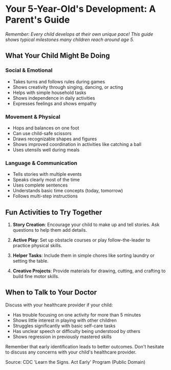 # Your 5-Year-Old's Development: A Parent's Guide

*Remember: Every child develops at their own unique pace! This guide shows typical milestones many children reach around age 5.*

## What Your Child Might Be Doing

### Social & Emotional
* Takes turns and follows rules during games
* Shows creativity through singing, dancing, or acting
* Helps with simple household tasks
* Shows independence in daily activities
* Expresses feelings and shows empathy

### Movement & Physical
* Hops and balances on one foot
* Can use child-safe scissors
* Draws recognizable shapes and figures
* Shows improved coordination in activities like catching a ball
* Uses utensils well during meals

### Language & Communication
* Tells stories with multiple events
* Speaks clearly most of the time
* Uses complete sentences
* Understands basic time concepts (today, tomorrow)
* Follows multi-step instructions

## Fun Activities to Try Together
1. **Story Creation**: Encourage your child to make up and tell stories. Ask questions to help them add details.

2. **Active Play**: Set up obstacle courses or play follow-the-leader to practice physical skills.

3. **Helper Tasks**: Include them in simple chores like sorting laundry or setting the table.

4. **Creative Projects**: Provide materials for drawing, cutting, and crafting to build fine motor skills.

## When to Talk to Your Doctor
Discuss with your healthcare provider if your child:
* Has trouble focusing on one activity for more than 5 minutes
* Shows little interest in playing with other children
* Struggles significantly with basic self-care tasks
* Has unclear speech or difficulty being understood by others
* Shows regression in previously mastered skills

Remember that early identification leads to better outcomes. Don't hesitate to discuss any concerns with your child's healthcare provider.

Source: CDC 'Learn the Signs. Act Early' Program (Public Domain)